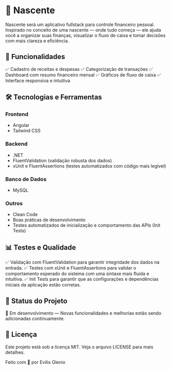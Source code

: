 # 🌱 Nascente
Nascente será um aplicativo fullstack para controle financeiro pessoal. Inspirado no conceito de uma nascente — onde tudo começa — ele ajuda você a organizar suas finanças, visualizar o fluxo de caixa e tomar decisões com mais clareza e eficiência.

## 🚀 Funcionalidades

✅ Cadastro de receitas e despesas
✅ Categorização de transações
✅ Dashboard com resumo financeiro mensal
✅ Gráficos de fluxo de caixa
✅ Interface responsiva e intuitiva

## 🛠️ Tecnologias e Ferramentas

### Frontend
- Angular
- Tailwind CSS

### Backend
- .NET
- FluentValidation (validação robusta dos dados)
- xUnit e FluentAssertions (testes automatizados com código mais legível)

### Banco de Dados
- MySQL

### Outros
- Clean Code
- Boas práticas de desenvolvimento
- Testes automatizados de inicialização e comportamento das APIs (Init Tests)

## 📊 Testes e Qualidade

✅ Validação com FluentValidation para garantir integridade dos dados na entrada.
✅ Testes com xUnit e FluentAssertions para validar o comportamento esperado do sistema com uma sintaxe mais fluida e intuitiva.
✅ Init Tests para garantir que as configurações e dependências iniciais da aplicação estão corretas.

## 📌 Status do Projeto

🚧 Em desenvolvimento — Novas funcionalidades e melhorias estão sendo adicionadas continuamente.

## 📄 Licença

Este projeto está sob a licença MIT. Veja o arquivo LICENSE para mais detalhes.


Feito com 💚 por Evilis Glenio
